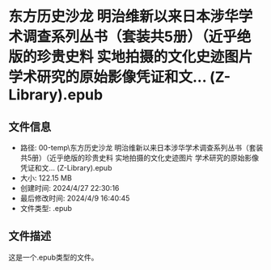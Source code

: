 ﻿# 东方历史沙龙 明治维新以来日本涉华学术调查系列丛书（套装共5册）（近乎绝版的珍贵史料 实地拍摄的文化史迹图片 学术研究的原始影像凭证和文... (Z-Library).epub

## 文件信息
- 路径: 00-temp\东方历史沙龙 明治维新以来日本涉华学术调查系列丛书（套装共5册）（近乎绝版的珍贵史料 实地拍摄的文化史迹图片 学术研究的原始影像凭证和文... (Z-Library).epub
- 大小: 122.15 MB
- 创建时间: 2024/4/27 22:30:16
- 最后修改时间: 2024/4/9 16:40:45
- 文件类型: .epub

## 文件描述
这是一个.epub类型的文件。


